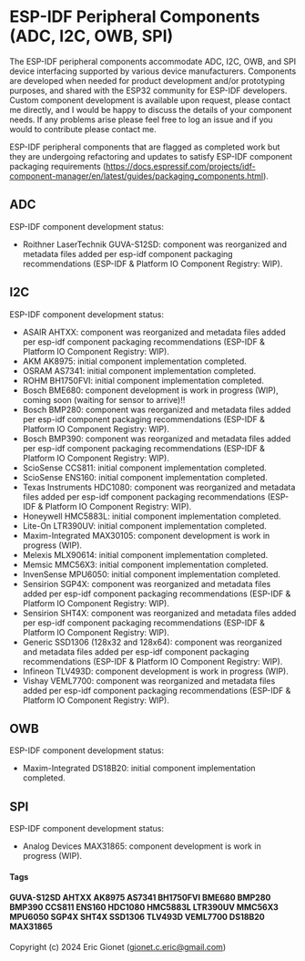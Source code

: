 
# ESP-IDF Peripheral Components (ADC, I2C, OWB, SPI)
The ESP-IDF peripheral components accommodate ADC, I2C, OWB, and SPI device interfacing supported by various device manufacturers.  Components are developed when needed for product development and/or prototyping purposes, and shared with the ESP32 community for ESP-IDF developers.  Custom component development is available upon request, please contact me directly, and I would be happy to discuss the details of your component needs.  If any problems arise please feel free to log an issue and if you would to contribute please contact me.

ESP-IDF peripheral components that are flagged as completed work but they are undergoing refactoring and updates to satisfy ESP-IDF component packaging requirements (https://docs.espressif.com/projects/idf-component-manager/en/latest/guides/packaging_components.html).


## ADC
ESP-IDF component development status:

 - Roithner LaserTechnik GUVA-S12SD: component was reorganized and metadata files added per esp-idf component packaging recommendations (ESP-IDF & Platform IO Component Registry: WIP).

## I2C
ESP-IDF component development status:

 - ASAIR AHTXX: component was reorganized and metadata files added per esp-idf component packaging recommendations (ESP-IDF & Platform IO Component Registry: WIP).
 - AKM AK8975: initial component implementation completed.
 - OSRAM AS7341: initial component implementation completed.
 - ROHM BH1750FVI: initial component implementation completed.
 - Bosch BME680: component development is work in progress (WIP), coming soon (waiting for sensor to arrive)!! 
 - Bosch BMP280: component was reorganized and metadata files added per esp-idf component packaging recommendations (ESP-IDF & Platform IO Component Registry: WIP).
 - Bosch BMP390: component was reorganized and metadata files added per esp-idf component packaging recommendations (ESP-IDF & Platform IO Component Registry: WIP).
 - ScioSense CCS811: initial component implementation completed.
 - ScioSense ENS160: initial component implementation completed.
 - Texas Instruments HDC1080: component was reorganized and metadata files added per esp-idf component packaging recommendations (ESP-IDF & Platform IO Component Registry: WIP).
 - Honeywell HMC5883L: initial component implementation completed.
 - Lite-On LTR390UV: initial component implementation completed.
 - Maxim-Integrated MAX30105: component development is work in progress (WIP).
 - Melexis MLX90614: initial component implementation completed.
 - Memsic MMC56X3: initial component implementation completed.
 - InvenSense MPU6050: initial component implementation completed.
 - Sensirion SGP4X: component was reorganized and metadata files added per esp-idf component packaging recommendations (ESP-IDF & Platform IO Component Registry: WIP).
 - Sensirion SHT4X: component was reorganized and metadata files added per esp-idf component packaging recommendations (ESP-IDF & Platform IO Component Registry: WIP).
 - Generic SSD1306 (128x32 and 128x64): component was reorganized and metadata files added per esp-idf component packaging recommendations (ESP-IDF & Platform IO Component Registry: WIP).
 - Infineon TLV493D: component development is work in progress (WIP).
 - Vishay VEML7700: component was reorganized and metadata files added per esp-idf component packaging recommendations (ESP-IDF & Platform IO Component Registry: WIP).

## OWB
ESP-IDF component development status:

 - Maxim-Integrated DS18B20: initial component implementation completed.

## SPI
ESP-IDF component development status:

- Analog Devices MAX31865: component development is work in progress (WIP).

#### Tags
#### GUVA-S12SD AHTXX AK8975 AS7341 BH1750FVI BME680 BMP280 BMP390 CCS811 ENS160 HDC1080 HMC5883L LTR390UV MMC56X3 MPU6050 SGP4X SHT4X SSD1306 TLV493D VEML7700 DS18B20 MAX31865


Copyright (c) 2024 Eric Gionet (gionet.c.eric@gmail.com)